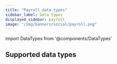 ```yaml
---
title: "Payroll data types"
sidebar_label: Data types
displayed_sidebar: payroll
image: "/img/banners/social/payroll.png"
---
```


import DataTypes from '@components/DataTypes'

## Supported data types

<DataTypes category="payroll" urlPrefix="/sync-for-payroll-api#" search={false}/>

<br/>
